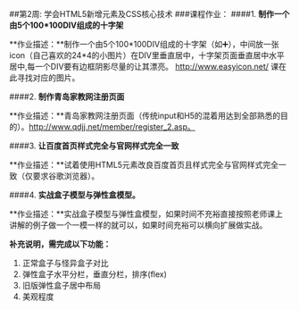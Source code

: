##第2周: 学会HTML5新增元素及CSS核心技术
###课程作业：
####1. **制作一个由5个100*100DIV组成的十字架**

  **作业描述：**制作一个由5个100\*100DIV组成的十字架（如➕），中间放一张icon（自己喜欢的24\*4的小图片）在DIV里垂直居中，十字架页面垂直居中水平居中,每一个DIV要有边框阴影尽量的让其漂亮。 http://www.easyicon.net/ 课在此寻找对应的图片。

####2. **制作青岛家教网注册页面**

  **作业描述：**青岛家教网注册页面（传统input和H5的混着用达到全部熟悉的目的）。http://www.qdjj.net/member/register_2.asp。
  
####3. **让百度首页样式完全与官网样式完全一致**

  **作业描述：**试着使用HTML5元素改良百度首页且样式完全与官网样式完全一致（仅要求谷歌浏览器）。

####4. **实战盒子模型与弹性盒模型。**

  **作业描述：**实战盒子模型与弹性盒模型，如果时间不充裕直接按照老师课上讲解的例子做一个一模一样的就可以，如果时间充裕可以横向扩展做实战。
  
  **补充说明，需完成以下功能：**
  1. 正常盒子与怪异盒子对比
  2. 弹性盒子水平分栏，垂直分栏，排序(flex)
  3. 旧版弹性盒子居中布局
  4. 美观程度
